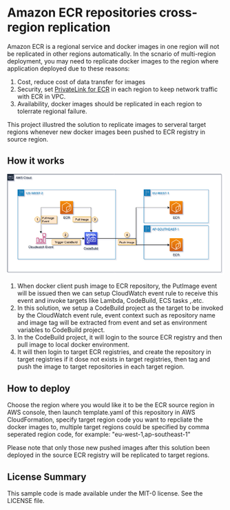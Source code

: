 # Amazon ECR repositories cross-region replication
Amazon ECR is a regional service and docker images in one region will not be replicated in other regions automatically. In the scnario of multi-region deployment, you may need to replicate docker images to the region where application deployed due to these reasons:
1. Cost, reduce cost of data transfer for images
2. Security, set [PrivateLink for ECR](https://aws.amazon.com/about-aws/whats-new/2019/01/aws-fargate--amazon-ecs--and-amazon-ecr-now-have-support-for-aws/) in each region to keep network traffic with ECR in VPC.
3. Availability, docker images should be replicated in each region to tolerrate regional failure.

This project illustred the solution to replicate images to serveral target regions whenever new docker images been pushed to ECR registry in source region.

## How it works

![](./ecr-replication.png)

1. When docker client push image to ECR repository, the PutImage event will be issued then we can setup CloudWatch event rule to receive this event and invoke targets like Lambda, CodeBuild, ECS tasks ,.etc.
2. In this solution, we setup a CodeBuild project as the target to be invoked by the CloudWatch event rule, event context such as repository name and image tag will be extracted from event and set as environment variables to CodeBuild project.
3. In the CodeBuild project, it will login to the source ECR registry and then pull image to local docker environment.
4. It will then login to target ECR registries, and create the repository in target registries if it dose not exists in target registries, then tag and push the image to target repositories in each target region.


## How to deploy
Choose the region where you would like it to be the ECR source region in AWS console, then launch template.yaml of this repository in AWS CloudFormation, specify target region code you want to repcliate the docker images to, multiple target regions could be specified by comma seperated region code, for example: "eu-west-1,ap-southeast-1"

Please note that only those new pushed images after this solution been deployed in the source ECR registry will be replicated to target regions.

## License Summary

This sample code is made available under the MIT-0 license. See the LICENSE file.
